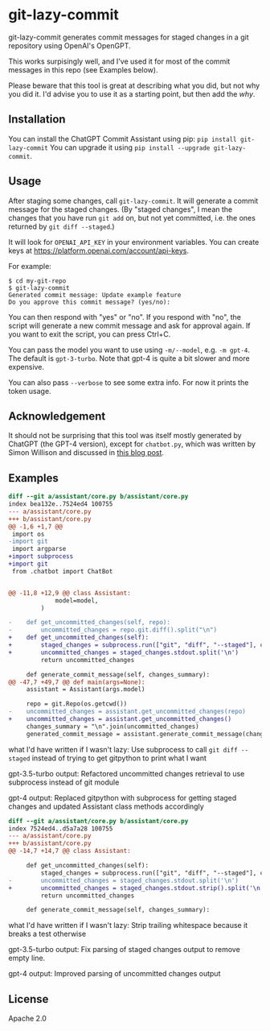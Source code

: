 # git-lazy-commit

git-lazy-commit generates commit messages for staged changes in a git repository using OpenAI's OpenGPT.

This works surpisingly well, and I've used it for most of the commit messages in this repo (see Examples below).

Please beware that this tool is great at describing what you did, but not why you did it. I'd advise you to use it as a starting point, but then add the *why*.

## Installation

You can install the ChatGPT Commit Assistant using pip: `pip install git-lazy-commit`
You can upgrade it using `pip install --upgrade git-lazy-commit`.

## Usage

After staging some changes, call `git-lazy-commit`. It will generate a commit message for the staged changes. (By "staged changes", I mean the changes that you have run `git add` on, but not yet committed, i.e. the ones returned by `git diff --staged`.)

It will look for `OPENAI_API_KEY` in your environment variables. You can create keys at https://platform.openai.com/account/api-keys.

For example:

```
$ cd my-git-repo
$ git-lazy-commit
Generated commit message: Update example feature
Do you approve this commit message? (yes/no):
```

You can then respond with "yes" or "no". If you respond with "no", the script will generate a new commit message and ask for approval again. If you want to exit the script, you can press Ctrl+C.

You can pass the model you want to use using `-m/--model`, e.g. `-m gpt-4`. The default is `gpt-3-turbo`. Note that gpt-4 is quite a bit slower and more expensive.

You can also pass `--verbose` to see some extra info. For now it prints the token usage.

## Acknowledgement

It should not be surprising that this tool was itself mostly generated by ChatGPT (the GPT-4 version), except for `chatbot.py`, which was written by Simon Willison and discussed in [this blog post](https://til.simonwillison.net/gpt3/chatgpt-api).

## Examples
```diff
diff --git a/assistant/core.py b/assistant/core.py
index bea132e..7524ed4 100755
--- a/assistant/core.py
+++ b/assistant/core.py
@@ -1,6 +1,7 @@
 import os
-import git
 import argparse
+import subprocess
+import git
 from .chatbot import ChatBot


@@ -11,8 +12,9 @@ class Assistant:
             model=model,
         )

-    def get_uncommitted_changes(self, repo):
-        uncommitted_changes = repo.git.diff().split("\n")
+    def get_uncommitted_changes(self):
+        staged_changes = subprocess.run(["git", "diff", "--staged"], capture_output=True, text=True)
+        uncommitted_changes = staged_changes.stdout.split('\n')
         return uncommitted_changes

     def generate_commit_message(self, changes_summary):
@@ -47,7 +49,7 @@ def main(args=None):
     assistant = Assistant(args.model)

     repo = git.Repo(os.getcwd())
-    uncommitted_changes = assistant.get_uncommitted_changes(repo)
+    uncommitted_changes = assistant.get_uncommitted_changes()
     changes_summary = "\n".join(uncommitted_changes)
     generated_commit_message = assistant.generate_commit_message(changes_summary)
```

what I'd have written if I wasn't lazy: Use subprocess to call `git diff --staged` instead of trying to get gitpython to print what I want

gpt-3.5-turbo output: Refactored uncommitted changes retrieval to use subprocess instead of git module

gpt-4 output: Replaced gitpython with subprocess for getting staged changes and updated Assistant class methods accordingly

```diff
diff --git a/assistant/core.py b/assistant/core.py
index 7524ed4..d5a7a28 100755
--- a/assistant/core.py
+++ b/assistant/core.py
@@ -14,7 +14,7 @@ class Assistant:

     def get_uncommitted_changes(self):
         staged_changes = subprocess.run(["git", "diff", "--staged"], capture_output=True, text=True)
-        uncommitted_changes = staged_changes.stdout.split('\n')
+        uncommitted_changes = staged_changes.stdout.strip().split('\n')
         return uncommitted_changes

     def generate_commit_message(self, changes_summary):
```

what I'd have written if I wasn't lazy: Strip trailing whitespace because it breaks a test otherwise

gpt-3.5-turbo output: Fix parsing of staged changes output to remove empty line.

gpt-4 output: Improved parsing of uncommitted changes output

## License

Apache 2.0
